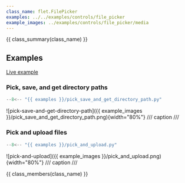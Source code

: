 ```yaml
---
class_name: flet.FilePicker
examples: ../../examples/controls/file_picker
example_images: ../examples/controls/file_picker/media
---
```


{{ class_summary(class_name) }}

## Examples

[Live example](https://flet-controls-gallery.fly.dev/utility/filepicker)

### Pick, save, and get directory paths

```python
--8<-- "{{ examples }}/pick_save_and_get_directory_path.py"
```

![pick-save-and-get-directory-path]({{ example_images }}/pick_save_and_get_directory_path.png){width="80%"}
/// caption
///


### Pick and upload files

```python
--8<-- "{{ examples }}/pick_and_upload.py"
```

![pick-and-upload]({{ example_images }}/pick_and_upload.png){width="80%"}
/// caption
///

{{ class_members(class_name) }}
